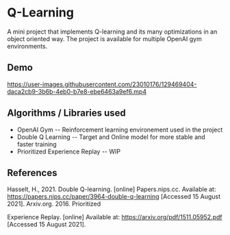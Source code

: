 # Q-Learning

A mini project that implements Q-learning and its many optimizations in an object oriented way. The project is available
for multiple OpenAI gym environments.

## Demo

https://user-images.githubusercontent.com/23010176/129469404-daca2cb9-3b6b-4eb0-b7e8-ebe6463a9ef6.mp4

## Algorithms / Libraries used

- OpenAI Gym -- Reinforcement learning environement used in the project
- Double Q Learning -- Target and Online model for more stable and faster training
- Prioritized Experience Replay -- WIP

## References

Hasselt, H., 2021. Double Q-learning. [online] Papers.nips.cc. Available
at: <https://papers.nips.cc/paper/3964-double-q-learning> [Accessed 15 August 2021]. Arxiv.org. 2016. Prioritized

Experience Replay. [online] Available at: <https://arxiv.org/pdf/1511.05952.pdf> [Accessed 15 August 2021].



